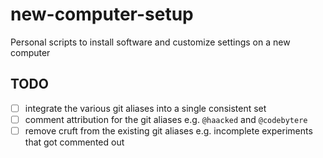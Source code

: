 # new-computer-setup
Personal scripts to install software and customize settings on a new computer

## TODO
 - [ ] integrate the various git aliases into a single consistent set
 - [ ] comment attribution for the git aliases e.g. `@haacked` and `@codebytere`
 - [ ] remove cruft from the existing git aliases e.g. incomplete experiments that got commented out
